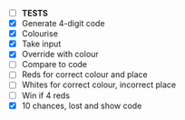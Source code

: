 - [ ] **TESTS**
- [x] Generate 4-digit code
- [x] Colourise
- [x] Take input
- [x] Override with colour
- [ ] Compare to code
- [ ] Reds for correct colour and place
- [ ] Whites for correct colour, incorrect place
- [ ] Win if 4 reds
- [x] 10 chances, lost and show code
